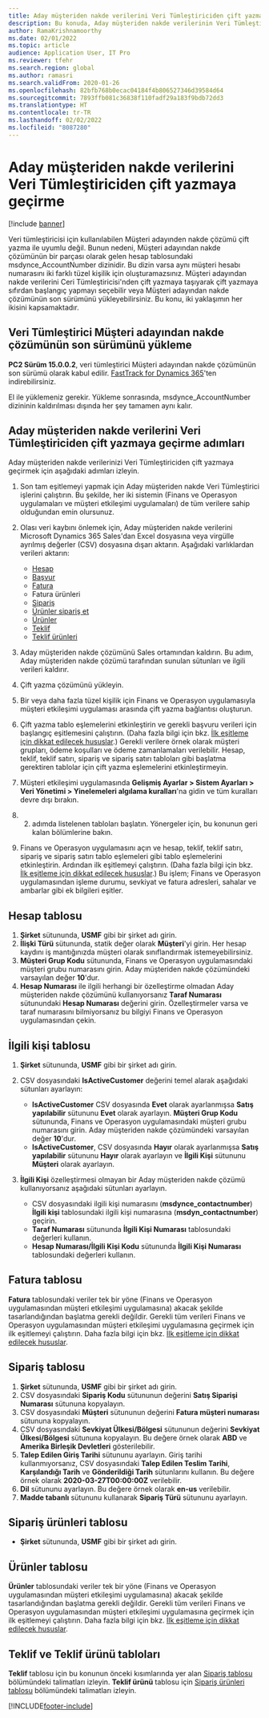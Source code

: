 ```yaml
---
title: Aday müşteriden nakde verilerini Veri Tümleştiriciden çift yazmaya geçirme
description: Bu konuda, Aday müşteriden nakde verilerinin Veri Tümleştiriciden çift yazmaya nasıl geçirileceği açıklanmaktadır.
author: RamaKrishnamoorthy
ms.date: 02/01/2022
ms.topic: article
audience: Application User, IT Pro
ms.reviewer: tfehr
ms.search.region: global
ms.author: ramasri
ms.search.validFrom: 2020-01-26
ms.openlocfilehash: 82bfb768b0ecac04184f4b806527346d39584d64
ms.sourcegitcommit: 7893ffb081c36838f110fadf29a183f9bdb72dd3
ms.translationtype: HT
ms.contentlocale: tr-TR
ms.lasthandoff: 02/02/2022
ms.locfileid: "8087280"
---
```

# <a name="migrate-prospect-to-cash-data-from-data-integrator-to-dual-write"></a>Aday müşteriden nakde verilerini Veri Tümleştiriciden çift yazmaya geçirme

[!include [banner](../../includes/banner.md)]

Veri tümleştiricisi için kullanılabilen Müşteri adayınden nakde çözümü çift yazma ile uyumlu değil. Bunun nedeni, Müşteri adayından nakde çözümünün bir parçası olarak gelen hesap tablosundaki msdynce_AccountNumber dizinidir. Bu dizin varsa aynı müşteri hesabı numarasını iki farklı tüzel kişilik için oluşturamazsınız. Müşteri adayından nakde verilerini Ceri Tümleştiricisi'nden çift yazmaya taşıyarak çift yazmaya sıfırdan başlangıç yapmayı seçebilir veya Müşteri adayından nakde çözümünün son sürümünü yükleyebilirsiniz. Bu konu, iki yaklaşımın her ikisini kapsamaktadır.

## <a name="install-the-last-dorman-version-of-the-data-integrator-prospect-to-cash-solution"></a>Veri Tümleştirici Müşteri adayından nakde çözümünün son sürümünü yükleme

**PC2 Sürüm 15.0.0.2**, veri tümleştirici Müşteri adayından nakde çözümünün son sürümü olarak kabul edilir. [FastTrack for Dynamics 365](https://github.com/microsoft/Dynamics-365-FastTrack-Implementation-Assets/tree/master/Dual-write/P2C)'ten indirebilirsiniz.

El ile yüklemeniz gerekir. Yükleme sonrasında, msdynce_AccountNumber dizininin kaldırılması dışında her şey tamamen aynı kalır.

## <a name="steps-to-migrate-prospect-to-cash-data-from-data-integrator-to-dual-write"></a>Aday müşteriden nakde verilerini Veri Tümleştiriciden çift yazmaya geçirme adımları

Aday müşteriden nakde verilerinizi Veri Tümleştiriciden çift yazmaya geçirmek için aşağıdaki adımları izleyin.

1. Son tam eşitlemeyi yapmak için Aday müşteriden nakde Veri Tümleştirici işlerini çalıştırın. Bu şekilde, her iki sistemin (Finans ve Operasyon uygulamaları ve müşteri etkileşimi uygulamaları) de tüm verilere sahip olduğundan emin olursunuz.
2. Olası veri kaybını önlemek için, Aday müşteriden nakde verilerini Microsoft Dynamics 365 Sales'dan Excel dosyasına veya virgülle ayrılmış değerler (CSV) dosyasına dışarı aktarın. Aşağıdaki varlıklardan verileri aktarın:

    - [Hesap](#account-table)
    - [Başvur](#contact-table)
    - [Fatura](#invoice-table)
    - Fatura ürünleri
    - [Sipariş](#order-table)
    - [Ürünler sipariş et](#order-products-table)
    - [Ürünler](#products-table)
    - [Teklif](#quote-and-quote-product-tables)
    - [Teklif ürünleri](#quote-and-quote-product-tables)

3. Aday müşteriden nakde çözümünü Sales ortamından kaldırın. Bu adım, Aday müşteriden nakde çözümü tarafından sunulan sütunları ve ilgili verileri kaldırır.
4. Çift yazma çözümünü yükleyin.
5. Bir veya daha fazla tüzel kişilik için Finans ve Operasyon uygulamasıyla müşteri etkileşimi uygulaması arasında çift yazma bağlantısı oluşturun.
6. Çift yazma tablo eşlemelerini etkinleştirin ve gerekli başvuru verileri için başlangıç eşitlemesini çalıştırın. (Daha fazla bilgi için bkz. [İlk eşitleme için dikkat edilecek hususlar](initial-sync-guidance.md).) Gerekli verilere örnek olarak müşteri grupları, ödeme koşulları ve ödeme zamanlamaları verilebilir. Hesap, teklif, teklif satırı, sipariş ve sipariş satırı tabloları gibi başlatma gerektiren tablolar için çift yazma eşlemelerini etkinleştirmeyin.
7. Müşteri etkileşimi uygulamasında **Gelişmiş Ayarlar \> Sistem Ayarları \> Veri Yönetimi \> Yinelemeleri algılama kuralları**'na gidin ve tüm kuralları devre dışı bırakın.
8. 2. adımda listelenen tabloları başlatın. Yönergeler için, bu konunun geri kalan bölümlerine bakın.
9. Finans ve Operasyon uygulamasını açın ve hesap, teklif, teklif satırı, sipariş ve sipariş satırı tablo eşlemeleri gibi tablo eşlemelerini etkinleştirin. Ardından ilk eşitlemeyi çalıştırın. (Daha fazla bilgi için bkz. [İlk eşitleme için dikkat edilecek hususlar](initial-sync-guidance.md).) Bu işlem; Finans ve Operasyon uygulamasından işleme durumu, sevkiyat ve fatura adresleri, sahalar ve ambarlar gibi ek bilgileri eşitler.

## <a name="account-table"></a>Hesap tablosu

1. **Şirket** sütununda, **USMF** gibi bir şirket adı girin.
2. **İlişki Türü** sütununda, statik değer olarak **Müşteri**'yi girin. Her hesap kaydını iş mantığınızda müşteri olarak sınıflandırmak istemeyebilirsiniz.
3. **Müşteri Grup Kodu** sütununda, Finans ve Operasyon uygulamasındaki müşteri grubu numarasını girin. Aday müşteriden nakde çözümündeki varsayılan değer **10**'dur.
4. **Hesap Numarası** ile ilgili herhangi bir özelleştirme olmadan Aday müşteriden nakde çözümünü kullanıyorsanız **Taraf Numarası** sütunundaki **Hesap Numarası** değerini girin. Özelleştirmeler varsa ve taraf numarasını bilmiyorsanız bu bilgiyi Finans ve Operasyon uygulamasından çekin.

## <a name="contact-table"></a>İlgili kişi tablosu

1. **Şirket** sütununda, **USMF** gibi bir şirket adı girin.
2. CSV dosyasındaki **IsActiveCustomer** değerini temel alarak aşağıdaki sütunları ayarlayın:

    - **IsActiveCustomer** CSV dosyasında **Evet** olarak ayarlanmışsa **Satış yapılabilir** sütununu **Evet** olarak ayarlayın. **Müşteri Grup Kodu** sütununda, Finans ve Operasyon uygulamasındaki müşteri grubu numarasını girin. Aday müşteriden nakde çözümündeki varsayılan değer **10**'dur.
    - **IsActiveCustomer**, CSV dosyasında **Hayır** olarak ayarlanmışsa **Satış yapılabilir** sütununu **Hayır** olarak ayarlayın ve **İlgili Kişi** sütununu **Müşteri** olarak ayarlayın.

3. **İlgili Kişi** özelleştirmesi olmayan bir Aday müşteriden nakde çözümü kullanıyorsanız aşağıdaki sütunları ayarlayın.

    - CSV dosyasındaki ilgili kişi numarasını (**msdynce\_contactnumber**) **İlgili kişi** tablosundaki ilgili kişi numarasına (**msdyn\_contactnumber**) geçirin.
    - **Taraf Numarası** sütununda **İlgili Kişi Numarası** tablosundaki değerleri kullanın.
    - **Hesap Numarası/İlgili Kişi Kodu** sütununda **İlgili Kişi Numarası** tablosundaki değerleri kullanın.

## <a name="invoice-table"></a>Fatura tablosu

**Fatura** tablosundaki veriler tek bir yöne (Finans ve Operasyon uygulamasından müşteri etkileşimi uygulamasına) akacak şekilde tasarlandığından başlatma gerekli değildir. Gerekli tüm verileri Finans ve Operasyon uygulamasından müşteri etkileşimi uygulamasına geçirmek için ilk eşitlemeyi çalıştırın. Daha fazla bilgi için bkz. [İlk eşitleme için dikkat edilecek hususlar](initial-sync-guidance.md).

## <a name="order-table"></a>Sipariş tablosu

1. **Şirket** sütununda, **USMF** gibi bir şirket adı girin.
2. CSV dosyasındaki **Sipariş Kodu** sütununun değerini **Satış Siparişi Numarası** sütununa kopyalayın.
3. CSV dosyasındaki **Müşteri** sütununun değerini **Fatura müşteri numarası** sütununa kopyalayın.
4. CSV dosyasındaki **Sevkiyat Ülkesi/Bölgesi** sütununun değerini **Sevkiyat Ülkesi/Bölgesi** sütununa kopyalayın. Bu değere örnek olarak **ABD** ve **Amerika Birleşik Devletleri** gösterilebilir.
5. **Talep Edilen Giriş Tarihi** sütununu ayarlayın. Giriş tarihi kullanmıyorsanız, CSV dosyasındaki **Talep Edilen Teslim Tarihi**, **Karşılandığı Tarih** ve **Gönderildiği Tarih** sütunlarını kullanın. Bu değere örnek olarak **2020-03-27T00:00:00Z** verilebilir.
6. **Dil** sütununu ayarlayın. Bu değere örnek olarak **en-us** verilebilir.
7. **Madde tabanlı** sütununu kullanarak **Sipariş Türü** sütununu ayarlayın.

## <a name="order-products-table"></a>Sipariş ürünleri tablosu

- **Şirket** sütununda, **USMF** gibi bir şirket adı girin.

## <a name="products-table"></a>Ürünler tablosu

**Ürünler** tablosundaki veriler tek bir yöne (Finans ve Operasyon uygulamasından müşteri etkileşimi uygulamasına) akacak şekilde tasarlandığından başlatma gerekli değildir. Gerekli tüm verileri Finans ve Operasyon uygulamasından müşteri etkileşimi uygulamasına geçirmek için ilk eşitlemeyi çalıştırın. Daha fazla bilgi için bkz. [İlk eşitleme için dikkat edilecek hususlar](initial-sync-guidance.md).

## <a name="quote-and-quote-product-tables"></a>Teklif ve Teklif ürünü tabloları

**Teklif** tablosu için bu konunun önceki kısımlarında yer alan [Sipariş tablosu](#order-table) bölümündeki talimatları izleyin. **Teklif ürünü** tablosu için [Sipariş ürünleri tablosu](#order-products-table) bölümündeki talimatları izleyin.


[!INCLUDE[footer-include](../../../../includes/footer-banner.md)]

